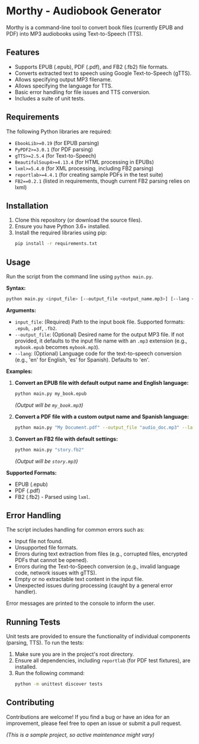 # Morthy - Audiobook Generator

Morthy is a command-line tool to convert book files (currently EPUB and PDF) into MP3 audiobooks using Text-to-Speech (TTS).

## Features

*   Supports EPUB (.epub), PDF (.pdf), and FB2 (.fb2) file formats.
*   Converts extracted text to speech using Google Text-to-Speech (gTTS).
*   Allows specifying output MP3 filename.
*   Allows specifying the language for TTS.
*   Basic error handling for file issues and TTS conversion.
*   Includes a suite of unit tests.

## Requirements

The following Python libraries are required:

*   `EbookLib>=0.19` (for EPUB parsing)
*   `PyPDF2>=3.0.1` (for PDF parsing)
*   `gTTS>=2.5.4` (for Text-to-Speech)
*   `BeautifulSoup4>=4.13.4` (for HTML processing in EPUBs)
*   `lxml>=5.4.0` (for XML processing, including FB2 parsing)
*   `reportlab>=4.4.1` (for creating sample PDFs in the test suite)
*   `FB2==0.2.1` (listed in requirements, though current FB2 parsing relies on lxml)

## Installation

1.  Clone this repository (or download the source files).
2.  Ensure you have Python 3.6+ installed.
3.  Install the required libraries using pip:
    ```bash
    pip install -r requirements.txt
    ```

## Usage

Run the script from the command line using `python main.py`.

**Syntax:**

```bash
python main.py <input_file> [--output_file <output_name.mp3>] [--lang <language_code>]
```

**Arguments:**

*   `input_file`: (Required) Path to the input book file. Supported formats: `.epub`, `.pdf`, `.fb2`.
*   `--output_file`: (Optional) Desired name for the output MP3 file. If not provided, it defaults to the input file name with an `.mp3` extension (e.g., `mybook.epub` becomes `mybook.mp3`).
*   `--lang`: (Optional) Language code for the text-to-speech conversion (e.g., 'en' for English, 'es' for Spanish). Defaults to 'en'.

**Examples:**

1.  **Convert an EPUB file with default output name and English language:**
    ```bash
    python main.py my_book.epub
    ```
    *(Output will be `my_book.mp3`)*

2.  **Convert a PDF file with a custom output name and Spanish language:**
    ```bash
    python main.py "My Document.pdf" --output_file "audio_doc.mp3" --lang es
    ```

3.  **Convert an FB2 file with default settings:**
    ```bash
    python main.py "story.fb2"
    ```
    *(Output will be `story.mp3`)*

**Supported Formats:**

*   EPUB (.epub)
*   PDF (.pdf)
*   FB2 (.fb2) - Parsed using `lxml`.

## Error Handling

The script includes handling for common errors such as:

*   Input file not found.
*   Unsupported file formats.
*   Errors during text extraction from files (e.g., corrupted files, encrypted PDFs that cannot be opened).
*   Errors during the Text-to-Speech conversion (e.g., invalid language code, network issues with gTTS).
*   Empty or no extractable text content in the input file.
*   Unexpected issues during processing (caught by a general error handler).

Error messages are printed to the console to inform the user.

## Running Tests

Unit tests are provided to ensure the functionality of individual components (parsing, TTS). To run the tests:

1.  Make sure you are in the project's root directory.
2.  Ensure all dependencies, including `reportlab` (for PDF test fixtures), are installed.
3.  Run the following command:
    ```bash
    python -m unittest discover tests
    ```

## Contributing

Contributions are welcome! If you find a bug or have an idea for an improvement, please feel free to open an issue or submit a pull request.

*(This is a sample project, so active maintenance might vary)*
